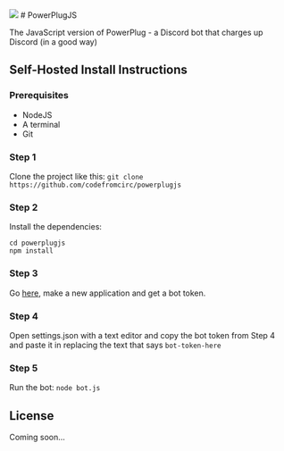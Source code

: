 <img src="https://cdn.discordapp.com/attachments/350173567675006977/350173647081570324/Unbenannt1.png">
# PowerPlugJS

The JavaScript version of PowerPlug - a Discord bot that charges up Discord (in a good way)

## Self-Hosted Install Instructions

### Prerequisites

* NodeJS
* A terminal
* Git

### Step 1
Clone the project like this:
`git clone https://github.com/codefromcirc/powerplugjs`

### Step 2
Install the dependencies:
```
cd powerplugjs
npm install
```

### Step 3
Go [here](https://discordapp.com/developers/applications/me), make a new application and get a bot token.

### Step 4
Open settings.json with a text editor and copy the bot token from Step 4 and paste it in replacing the text that says `bot-token-here`

### Step 5
Run the bot:
`node bot.js`

## License
Coming soon...
